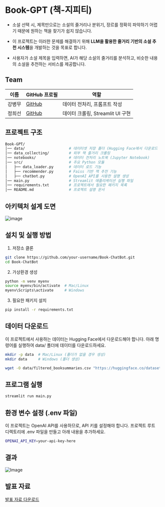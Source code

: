 # Book-GPT (책-지피티)

- 소설 선택 시, 제목만으로는 소설의 줄거리나 분위기, 장르를 정확히 파악하기 어렵기 때문에 원하는 책을 찾기가 쉽지 않습니다.

- 이 프로젝트는 이러한 문제를 해결하기 위해 **LLM을 활용한 줄거리 기반의 소설 추천 시스템**을 개발하는 것을 목표로 합니다.

- 사용자가 소설 제목을 입력하면, AI가 해당 소설의 줄거리를 분석하고, 비슷한 내용의 소설을 추천하는 서비스를 제공합니다.


## Team

| 이름   | GitHub 프로필                           | 역할         |
|--------|--------------------------------------|--------------|
| 강병무 | [GitHub](https://github.com/kingkangkr) | 데이터 전처리, 프롬프트 작성 |
| 정희선 | [GitHub](https://github.com/lissani) | 데이터 크롤링, Streamlit UI 구현    |


##  프로젝트 구조
```bash
Book-GPT/
│── data/                    # 데이터셋 저장 폴더 (Hugging Face에서 다운로드 필요)
│── data_collecting/         # 외부 책 줄거리 크롤링
│── notebooks/               # 데이터 전처리 노트북 (Jupyter Notebook)
│── src/                     # 주요 Python 모듈
│   ├── data_loader.py       # 데이터 로드 기능
│   ├── recommender.py       # Faiss 기반 책 추천 기능
│   ├── chatbot.py           # OpenAI API를 사용한 설명 생성
│── main.py                  # Streamlit 애플리케이션 실행 파일
│── requirements.txt         # 프로젝트에서 필요한 패키지 목록
│── README.md                # 프로젝트 설명 문서
```

## 아키텍처 설계 도면
![image](https://github.com/user-attachments/assets/2b2d3b99-7a8b-485e-8ca1-f8f1d97d129c)

## 설치 및 실행 방법  

1. 저장소 클론
```bash
git clone https://github.com/your-username/Book-ChatBot.git
cd Book-ChatBot
```
2. 가상환경 생성
```bash
python -m venv myenv
source myenv/bin/activate  # Mac/Linux
myenv\Scripts\activate     # Windows
```
3. 필요한 패키지 설치
```bash
pip install -r requirements.txt
```
   
## 데이터 다운로드
이 프로젝트에서 사용하는 데이터는 Hugging Face에서 다운로드해야 합니다.
아래 명령어를 실행하여 data/ 폴더에 데이터를 다운로드하세요.
```bash
mkdir -p data  # Mac/Linux (폴더가 없을 경우 생성)
mkdir data     # Windows (폴더 생성)

wget -O data/filtered_booksummaries.csv "https://huggingface.co/datasets/kingkangkr/book_summary_dataset"
```
## 프로그램 실행
```bash
streamlit run main.py
```
##  환경 변수 설정 (.env 파일)
이 프로젝트는 OpenAI API를 사용하므로, API 키를 설정해야 합니다.
프로젝트 루트 디렉토리에 .env 파일을 만들고 아래 내용을 추가하세요.
```bash
OPENAI_API_KEY=your-api-key-here
```
## 결과
![Image](https://github.com/user-attachments/assets/e29346d3-c651-4ba1-9f6b-3f791db8e282)

## 발표 자료
[발표 자료 다운로드](https://github.com/lissani/Book-GPT/blob/main/%EC%B1%85-%EC%A7%80%ED%94%BC%ED%8B%B0.pptx)
